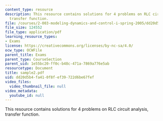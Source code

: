```yaml
---
content_type: resource
description: This resource contains solutions for 4 problems on RLC circuit analysis,
  transfer function.
file: /courses/2-003-modeling-dynamics-and-control-i-spring-2005/dd20d5b4fa410f8fef39722d6be67fef_sample2.pdf
file_size: 124552
file_type: application/pdf
learning_resource_types:
- Exams
license: https://creativecommons.org/licenses/by-nc-sa/4.0/
ocw_type: OCWFile
parent_title: Exams
parent_type: CourseSection
parent_uid: 1e55bc20-ff0c-b48c-471a-7869a776e5ab
resourcetype: Document
title: sample2.pdf
uid: dd20d5b4-fa41-0f8f-ef39-722d6be67fef
video_files:
  video_thumbnail_file: null
video_metadata:
  youtube_id: null
---
```

This resource contains solutions for 4 problems on RLC circuit analysis, transfer function.